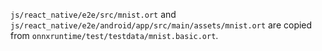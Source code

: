 `js/react_native/e2e/src/mnist.ort` and `js/react_native/e2e/android/app/src/main/assets/mnist.ort` are copied from
`onnxruntime/test/testdata/mnist.basic.ort`.
